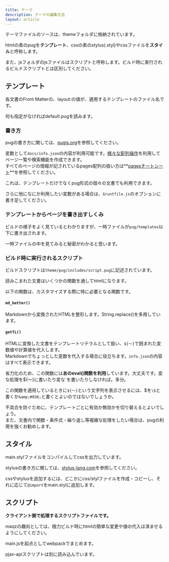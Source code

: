 ```yaml
---
title: テーマ
description: テーマの編集方法
layout: article
---
```


テーマファイルのソースは、themeフォルダに格納されています。

htmlの素のpugを**テンプレート**、cssの素のstylus(.styl)やcssファイルを**スタイル**と呼称します。

また、jsフォルダのjsファイルはスクリプトと呼称します。ビルド時に実行されるビルドスクリプトとは区別してください。

## テンプレート

各文書のFront Matterの、layout:の値が、適用するテンプレートのファイル名です。

何も指定がなければdefault.pugを読みます。

### 書き方

pugの書き方に関しては、[pugjs.org](https://pugjs.org)を参照してください。

変数として`docs/info.json`の内容が利用可能です。[様々な配列操作](https://developer.mozilla.org/ja/docs/Web/JavaScript/Reference/Global_Objects/Array)を利用してページ一覧や検索機能を作成できます。  
すべてのページの情報が記されているpages配列の扱い方は**[pagesチートシート](./pages)**を参照してください。

これは、テンプレートだけでなくpug形式の個々の文書でも利用できます。

さらに他になにか利用したい変数がある場合は、`Gruntfile.js`のオプションに書き足してください。

### テンプレートからページを書き出すしくみ

ビルドの様子をよく見ているとわかりますが、一時ファイルが`pug/templates`以下に書き出されます。

一時ファイルの中を見てみると秘密がわかると思います。

### ビルド時に実行されるスクリプト

ビルドスクリプトは`theme/pug/includes/script.pug`に記述されています。

読みこまれた文書はいくつかの関数を通してhtmlになります。

以下の関数は、カスタマイズする際に特に必要となる関数です。

#### `md_better()`

Markdownから変換されたHTMLを整形します。String.replace()を多用しています。

#### `getTL()`

HTMLに変換した文書をテンプレートリテラルとして扱い、`${～}`で囲まれた変数値や計算値を代入します。  
Markdownでちょっとした変数を代入する場合に役立ちます。`info.json`の内容はすべて表示できます。

省力化のため、この関数には**あのeval()関数を利用**しています。大丈夫です。変な処理を${～}に書いたり変な`を書いたりしなければ。多分。

この関数を適用しているときに`${～}`という文字列を表示させるには、&#036;を`\$`と書くか`&amp;#036;`と書くとよいのではないでしょうか。

不具合を防ぐために、テンプレートごとに有効か無効かを切り替えるとよいでしょう。  
また、文書内で関数・条件式・繰り返し等複雑な処理をしたい場合は、pugの利用を強くお勧めします。

## スタイル

main.stylファイルをコンパイルしてcssを出力しています。

stylusの書き方に関しては、[stylus-lang.com](http://stylus-lang.com/)を参照してください。

cssやstylusを追加するには、どこかにcss/stylファイルを作成・コピーし、それに応じて`@import`をmain.stylに追加します。
 
## スクリプト

**クライアント側で処理するスクリプトファイルです。**

maqzの趣向としては、極力ビルド時にhtmlの簡単な変更や値の代入は済ませるようにしてください。

main.jsを起点としてwebpackでまとめます。

pjax-apiスクリプトは別に読み込んでいます。
